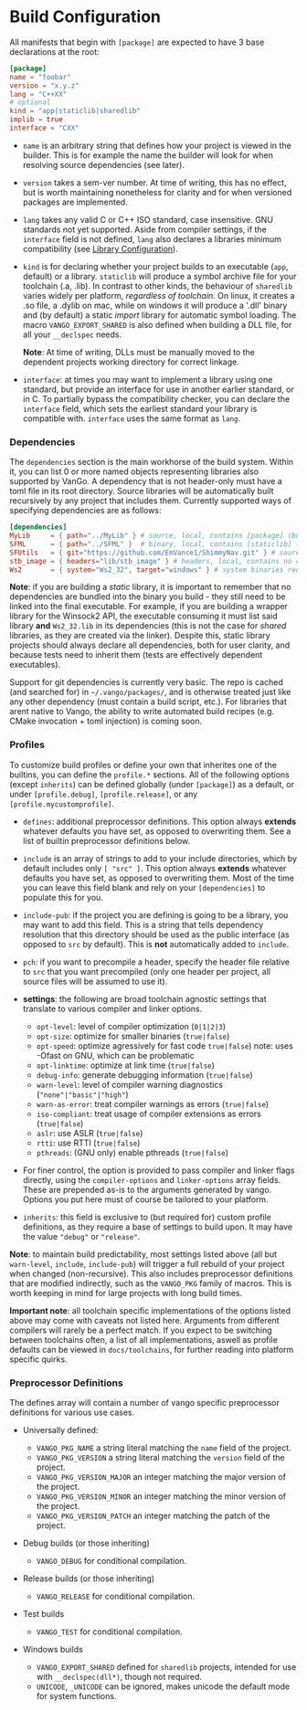 # Build Configuration
All manifests that begin with `[package]` are expected to have 3 base declarations at the root:
```toml
[package]
name = "foobar"
version = "x.y.z"
lang = "C++XX"
# optional
kind = "app|staticlib|sharedlib"
implib = true
interface = "CXX"
```
- `name` is an arbitrary string that defines how your project is viewed in the builder. This is for example the name the builder will look for when resolving source dependencies (see later).
- `version` takes a sem-ver number. At time of writing, this has no effect, but is worth maintaining nonetheless for clarity and for when versioned packages are implemented.
- `lang` takes any valid C or C++ ISO standard, case insensitive. GNU standards not yet supported. Aside from compiler settings, if the `interface` field is not defined, `lang` also declares a libraries minimum compatibility (see [Library Configuration](libraries.md)).
- `kind` is for declaring whether your project builds to an executable (`app`, default) or a library. `staticlib` will produce a symbol archive file for your toolchain (.a, .lib). In contrast to other kinds, the behaviour of `sharedlib` varies widely per platform, *regardless of toolchain*. On linux, it creates a .so file, a .dylib on mac, while on windows it will produce a '.dll' binary and (by default) a static *import* library for automatic symbol loading. The macro `VANGO_EXPORT_SHARED` is also defined when building a DLL file, for all your `__declspec` needs.

    **Note**: At time of writing, DLLs must be manually moved to the dependent projects working directory for correct linkage.

- `interface`: at times you may want to implement a library using one standard, but provide an interface for use in another earlier standard, or in C. To partially bypass the compatibility checker, you can declare the `interface` field, which sets the earliest standard your library is compatible with. `interface` uses the same format as `lang`.

### Dependencies
The `dependencies` section is the main workhorse of the build system. Within it, you can list 0 or more named objects representing libraries also supported by VanGo. A dependency that is not header-only must have a toml file in its root directory. Source libraries will be automatically built recursively by any project that includes them. Currently supported ways of specifying dependencies are as follows:
```toml
[dependencies]
MyLib     = { path="../MyLib" } # source, local, contains [package] (build) toml-config
SFML      = { path="../SFML" }  # binary, local, contains [staticlib] (prebuilt) toml-config
SFUtils   = { git="https://github.com/EmVance1/ShimmyNav.git" } # source, remote, contains [package] toml-config
stb_image = { headers="lib/stb_image" } # headers, local, contains no config
Ws2       = { system="Ws2_32", target="windows" } # system binaries require no config
```
**Note**: if you are building a *static* library, it is important to remember that no dependencies are bundled into the binary you build - they still need to be linked into the final executable. For example, if you are building a wrapper library for the Winsock2 API, the executable consuming it must list said library **and** `Ws2_32.lib` in its dependencies (this is not the case for *shared* libraries, as they are created via the linker). Despite this, static library projects should always declare all dependencies, both for user clarity, and because tests need to inherit them (tests are effectively dependent executables).

Support for git dependencies is currently very basic. The repo is cached (and searched for) in `~/.vango/packages/`, and is otherwise treated just like any other dependency (must contain a build script, etc.). For libraries that arent native to Vango, the ability to write automated build recipes (e.g. CMake invocation + toml injection) is coming soon.

### Profiles
To customize build profiles or define your own that inherites one of the builtins, you can define the `profile.*` sections. All of the following options (except `inherits`) can be defined globally (under `[package]`) as a default, or under `[profile.debug]`, `[profile.release]`, or any `[profile.mycustomprofile]`.

- `defines`: additional preprocessor definitions. This option always **extends** whatever defaults you have set, as opposed to overwriting them. See a list of builtin preprocessor definitions below.
- `include` is an array of strings to add to your include directories, which by default includes only `[ "src" ]`. This option always **extends** whatever defaults you have set, as opposed to overwriting them. Most of the time you can leave this field blank and rely on your `[dependencies]` to populate this for you.
- `include-pub`: if the project you are defining is going to be a library, you may want to add this field. This is a string that tells dependency resolution that this directory should be used as the public interface (as opposed to `src` by default). This is **not** automatically added to `include`.
- `pch`: if you want to precompile a header, specify the header file relative to `src` that you want precompiled (only one header per project, all source files will be assumed to use it).
- **settings**: the following are broad toolchain agnostic settings that translate to various compiler and linker options.
    * `opt-level`: level of compiler optimization (`0|1|2|3`)
    * `opt-size`: optimize for smaller binaries (`true|false`)
    * `opt-speed`: optimize agressively for fast code `true|false`) note: uses -Ofast on GNU, which can be problematic
    * `opt-linktime`: optimize at link time (`true|false`)
    * `debug-info`: generate debugging information (`true|false`)
    * `warn-level`: level of compiler warning diagnostics (`"none"|"basic"|"high"`)
    * `warn-as-error`: treat compiler warnings as errors (`true|false`)
    * `iso-compliant`: treat usage of compiler extensions as errors (`true|false`)
    * `aslr`: use ASLR (`true|false`)
    * `rtti`: use RTTI (`true|false`)
    * `pthreads`: (GNU only) enable pthreads (`true|false`)

- For finer control, the option is provided to pass compiler and linker flags directly, using the `compiler-options` and `linker-options` array fields. These are prepended as-is to the arguments generated by vango. Options you put here must of course be tailored to your platform.
- `inherits`: this field is exclusive to (but required for) custom profile definitions, as they require a base of settings to build upon. It may have the value `"debug"` or `"release"`.

**Note**: to maintain build predictability, most settings listed above (all but `warn-level`, `include`, `include-pub`) will trigger a full rebuild of your project when changed (non-recursive). This also includes preprocessor definitions that are modified indirectly, such as the `VANGO_PKG` family of macros. This is worth keeping in mind for large projects with long build times.

**Important note**: all toolchain specific implementations of the options listed above may come with caveats not listed here. Arguments from different compilers will rarely be a perfect match. If you expect to be switching between toolchains often, a list of all implementations, aswell as profile defaults can be viewed in `docs/toolchains`, for further reading into platform specific quirks.


### Preprocessor Definitions
The defines array will contain a number of vango specific preprocessor definitions for various use cases.
- Universally defined:
    * `VANGO_PKG_NAME` a string literal matching the `name` field of the project.
    * `VANGO_PKG_VERSION` a string literal matching the `version` field of the project.
    * `VANGO_PKG_VERSION_MAJOR` an integer matching the major version of the project.
    * `VANGO_PKG_VERSION_MINOR` an integer matching the minor version of the project.
    * `VANGO_PKG_VERSION_PATCH` an integer matching the patch of the project.

- Debug builds (or those inheriting)
    * `VANGO_DEBUG` for conditional compilation.

- Release builds (or those inheriting)
    * `VANGO_RELEASE` for conditional compilation.

- Test builds
    * `VANGO_TEST` for conditional compilation.

- Windows builds
    * `VANGO_EXPORT_SHARED` defined for `sharedlib` projects, intended for use with `__declspec(dll*)`, though not required.
    * `UNICODE`, `_UNICODE` can be ignored, makes unicode the default mode for system functions.

